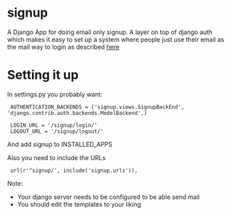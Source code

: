 signup
======

A Django App for doing email only signup.
A layer on top of django auth which makes it easy to set up a system
where people just use their email as the mail way to login as described [here](http://blog.headspin.com/?p=352)

Setting it up
=============

In settings.py you probably want:

     AUTHENTICATION_BACKENDS = ('signup.views.SignupBackEnd', 'django.contrib.auth.backends.ModelBackend',)

     LOGIN_URL = '/signup/login/'
     LOGOUT_URL = '/signup/logout/'

And add signup to INSTALLED_APPS

Also you need to include the URLs

     url(r'^signup/', include('signup.urls')),

Note:

* Your django server needs to be configured to be able send mail
* You should edit the templates to your liking

